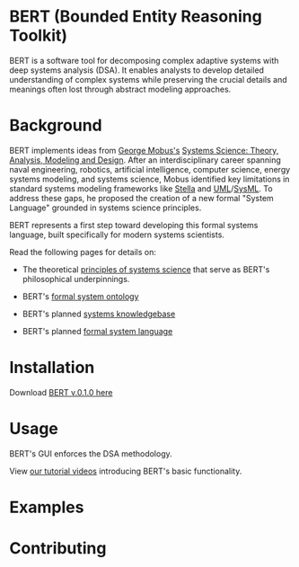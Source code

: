 # BERT (Bounded Entity Reasoning Toolkit)


BERT is a software tool for decomposing complex adaptive systems with deep systems analysis (DSA). It enables analysts to develop detailed understanding of complex systems while preserving the crucial details and meanings often lost through abstract modeling approaches.


# Background
BERT implements ideas from [George Mobus's](https://directory.tacoma.uw.edu/employee/gmobus) [Systems Science: Theory, Analysis, Modeling and Design](https://link.springer.com/book/10.1007/978-3-030-93482-8). After an interdisciplinary career spanning naval engineering, robotics, artificial intelligence, computer science, energy systems modeling, and systems science, Mobus identified key limitations in standard systems modeling frameworks like [Stella](https://www.iseesystems.com/store/products/stella-online.aspx) and [UML](https://www.uml.org/)/[SysML](https://sysml.org/). To address these gaps, he proposed the creation of a new formal "System Language" grounded in systems science principles.

BERT represents a first step toward developing this formal systems language, built specifically for modern systems scientists.

Read the following pages for details on:

* The theoretical [principles of systems science](https://github.com/halcyonic-systems/bert/blob/main/research/theory/principles.md) that serve as BERT's philosophical underpinnings.
  
* BERT's [formal system ontology](https://github.com/halcyonic-systems/bert/blob/main/research/theory/ontology.md)
  
* BERT's planned [systems knowledgebase](https://github.com/halcyonic-systems/bert/blob/main/research/knowledgebase/knowledgebase.md)
  
* BERT's planned [formal system language](https://github.com/halcyonic-systems/bert/blob/main/research/theory/system_language.md)
  

# Installation
Download [BERT v.0.1.0 here](https://github.com/halcyonic-systems/bert/releases/tag/v0.1.0)

# Usage

BERT's GUI enforces the DSA methodology. 

View [our tutorial videos](https://github.com/halcyonic-systems/bert/blob/main/docs/Tutorials.md) introducing BERT's basic functionality. 


# Examples


# Contributing




